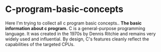 # C-program-basic-concepts
Here I'm trying to collect all c program basic concepts.. 
<b>The basic information about c program.</b>
C is a general-purpose programming language. It was created in the 1970s by Dennis Ritchie and remains very widely used and influential. By design, C's features cleanly reflect the capabilities of the targeted CPUs. 
